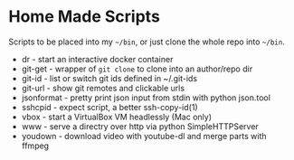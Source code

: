 # Home Made Scripts

Scripts to be placed into my `~/bin`, or just clone the whole repo into
`~/bin`.

- dr - start an interactive docker container
- git-get - wrapper of `git clone` to clone into an author/repo dir
- git-id - list or switch git ids defined in ~/.git-ids
- git-url - show git remotes and clickable urls
- jsonformat - pretty print json input from stdin with python json.tool
- sshcpid - expect script, a better ssh-copy-id(1)
- vbox - start a VirtualBox VM headlessly (Mac only)
- www - serve a directry over http via python SimpleHTTPServer
- youdown - download video with youtube-dl and merge parts with ffmpeg

